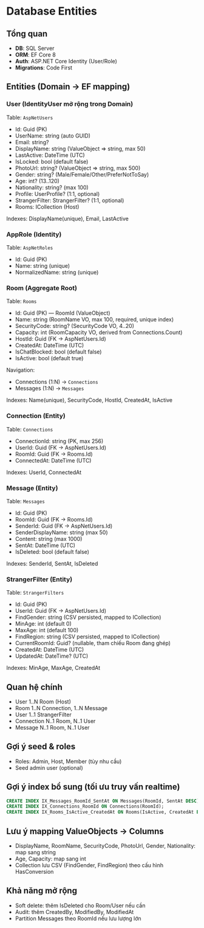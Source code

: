 # Database Entities

## Tổng quan
- **DB**: SQL Server
- **ORM**: EF Core 8
- **Auth**: ASP.NET Core Identity (User/Role)
- **Migrations**: Code First

## Entities (Domain -> EF mapping)

### User (IdentityUser<Guid> mở rộng trong Domain)
Table: `AspNetUsers`

- Id: Guid (PK)
- UserName: string (auto GUID)
- Email: string?
- DisplayName: string (ValueObject => string, max 50)
- LastActive: DateTime (UTC)
- IsLocked: bool (default false)
- PhotoUrl: string? (ValueObject => string, max 500)
- Gender: string? (Male/Female/Other/PreferNotToSay)
- Age: int? (13..120)
- Nationality: string? (max 100)
- Profile: UserProfile? (1:1, optional)
- StrangerFilter: StrangerFilter? (1:1, optional)
- Rooms: ICollection<Room> (Host)

Indexes: DisplayName(unique), Email, LastActive

### AppRole (Identity)
Table: `AspNetRoles`

- Id: Guid (PK)
- Name: string (unique)
- NormalizedName: string (unique)

### Room (Aggregate Root)
Table: `Rooms`

- Id: Guid (PK) — RoomId (ValueObject)
- Name: string (RoomName VO, max 100, required, unique index)
- SecurityCode: string? (SecurityCode VO, 4..20)
- Capacity: int (RoomCapacity VO, derived from Connections.Count)
- HostId: Guid (FK → AspNetUsers.Id)
- CreatedAt: DateTime (UTC)
- IsChatBlocked: bool (default false)
- IsActive: bool (default true)

Navigation:
- Connections (1:N) → `Connections`
- Messages (1:N) → `Messages`

Indexes: Name(unique), SecurityCode, HostId, CreatedAt, IsActive

### Connection (Entity)
Table: `Connections`

- ConnectionId: string (PK, max 256)
- UserId: Guid (FK → AspNetUsers.Id)
- RoomId: Guid (FK → Rooms.Id)
- ConnectedAt: DateTime (UTC)

Indexes: UserId, ConnectedAt

### Message (Entity)
Table: `Messages`

- Id: Guid (PK)
- RoomId: Guid (FK → Rooms.Id)
- SenderId: Guid (FK → AspNetUsers.Id)
- SenderDisplayName: string (max 50)
- Content: string (max 1000)
- SentAt: DateTime (UTC)
- IsDeleted: bool (default false)

Indexes: SenderId, SentAt, IsDeleted

### StrangerFilter (Entity)
Table: `StrangerFilters`

- Id: Guid (PK)
- UserId: Guid (FK → AspNetUsers.Id)
- FindGender: string (CSV persisted, mapped to ICollection<string>)
- MinAge: int (default 0)
- MaxAge: int (default 100)
- FindRegion: string (CSV persisted, mapped to ICollection<string>)
- CurrentRoomId: Guid? (nullable, tham chiếu Room đang ghép)
- CreatedAt: DateTime (UTC)
- UpdatedAt: DateTime? (UTC)

Indexes: MinAge, MaxAge, CreatedAt

## Quan hệ chính
- User 1..N Room (Host)
- Room 1..N Connection, 1..N Message
- User 1..1 StrangerFilter
- Connection N..1 Room, N..1 User
- Message N..1 Room, N..1 User

## Gợi ý seed & roles
- Roles: Admin, Host, Member (tùy nhu cầu)
- Seed admin user (optional)

## Gợi ý index bổ sung (tối ưu truy vấn realtime)
```sql
CREATE INDEX IX_Messages_RoomId_SentAt ON Messages(RoomId, SentAt DESC);
CREATE INDEX IX_Connections_RoomId ON Connections(RoomId);
CREATE INDEX IX_Rooms_IsActive_CreatedAt ON Rooms(IsActive, CreatedAt DESC);
```

## Lưu ý mapping ValueObjects → Columns
- DisplayName, RoomName, SecurityCode, PhotoUrl, Gender, Nationality: map sang string
- Age, Capacity: map sang int
- Collection<string> lưu CSV (FindGender, FindRegion) theo cấu hình HasConversion

## Khả năng mở rộng
- Soft delete: thêm IsDeleted cho Room/User nếu cần
- Audit: thêm CreatedBy, ModifiedBy, ModifiedAt
- Partition Messages theo RoomId nếu lưu lượng lớn